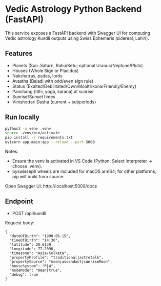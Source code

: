 # Vedic Astrology Python Backend (FastAPI)

This service exposes a FastAPI backend with Swagger UI for computing Vedic astrology Kundli outputs using Swiss Ephemeris (sidereal, Lahiri).

## Features
- Planets (Sun..Saturn, Rahu/Ketu; optional Uranus/Neptune/Pluto)
- Houses (Whole Sign or Placidus)
- Nakshatras, padas, lords
- Avastha (Baladi with odd/even sign rule)
- Status (Exalted/Debilitated/Own/Mooltrikona/Friendly/Enemy)
- Panchang (tithi, yoga, karana) at sunrise
- Sunrise/Sunset times
- Vimshottari Dasha (current + subperiods)

## Run locally

```bash
python3 -m venv .venv
source .venv/bin/activate
pip install -r requirements.txt
uvicorn app.main:app --reload --port 5000
```

Notes:
- Ensure the venv is activated in VS Code (Python: Select Interpreter → choose .venv).
- pyswisseph wheels are included for macOS arm64; for other platforms, pip will build from source.

Open Swagger UI: http://localhost:5000/docs

## Endpoint
- POST /api/kundli

Request body:
```
{
  "dateOfBirth": "1990-05-15",
  "timeOfBirth": "14:30",
  "latitude": 28.6139,
  "longitude": 77.2090,
  "timezone": "Asia/Kolkata",
  "propertyProfile": "traditional|astrotalk",
  "propertySource": "moon|ascendant|sunriseMoon",
  "houseSystem": "P|W",
  "nodeMode": "mean|true",
  "debug": true
}
```
